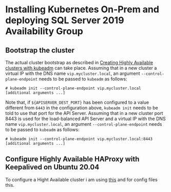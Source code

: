 
# Installing Kubernetes On-Prem and deploying SQL Server 2019 Availability Group

## Bootstrap the cluster

The actual cluster bootstrap as described in [Creating Highly Available clusters with kubeadm](https://kubernetes.io/docs/setup/production-environment/tools/kubeadm/high-availability/) can take place.
Assuming that in a new cluster a virtual IP with the DNS name `vip.mycluster.local`, an argument `--control-plane-endpoint` needs to be passed to `kubeadm` as follows:
```
# kubeadm init --control-plane-endpoint vip.mycluster.local [additional arguments ...]
```

Note that, if `${APISERVER_DEST_PORT}` has been configured to a value different from `6443` in the configuration above, `kubeadm init` needs to be told to use that port for the API Server. Assuming that in a new cluster port 8443 is used for the load-balanced API Server and a virtual IP with the DNS name `vip.mycluster.local`, an argument `--control-plane-endpoint` needs to be passed to `kubeadm` as follows:

```
# kubeadm init --control-plane-endpoint vip.mycluster.local:8443 [additional arguments ...]
```
## Configure Highly Available HAProxy with Keepalived on Ubuntu 20.04

To configure a Hight Available cluster i am using [this](https://kifarunix.com/configure-highly-available-haproxy-with-keepalived-on-ubuntu-20-04/) and for config files this.
